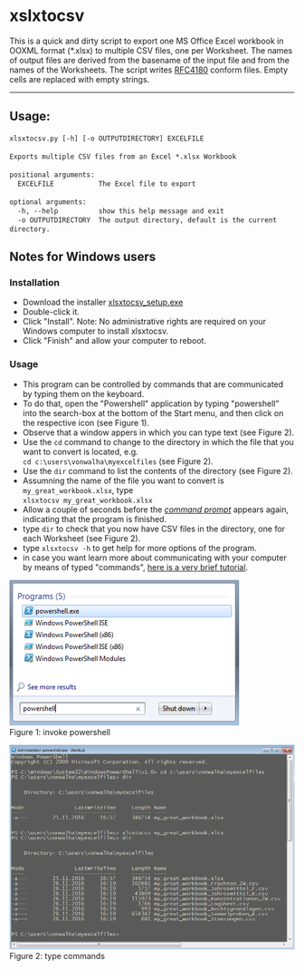 # xslxtocsv

This is a quick and dirty script to export one MS Office Excel
workbook in OOXML format (*.xlsx) to multiple CSV files, one per
Worksheet.  The names of output files are derived from the basename of
the input file and from the names of the Worksheets.  The script
writes [RFC4180](https://tools.ietf.org/html/rfc4180) conform
files. Empty cells are replaced with empty strings.

----------------------

## Usage:

    xlsxtocsv.py [-h] [-o OUTPUTDIRECTORY] EXCELFILE

    Exports multiple CSV files from an Excel *.xlsx Workbook

    positional arguments:
      EXCELFILE           The Excel file to export

    optional arguments:
      -h, --help          show this help message and exit
      -o OUTPUTDIRECTORY  The output directory, default is the current directory.

## Notes for Windows users

### Installation

+ Download the installer [xlsxtocsv_setup.exe](https://github.com/eawag-rdm/xlsxtocsv/raw/master/Output/xlsxtocsv_setup.exe)
+ Double-click it.
+ Click "Install". Note: No administrative rights are required on your Windows computer to install xlsxtocsv.
+ Click "Finish" and allow your computer to reboot.

### Usage

+ This program can be controlled by commands that are communicated by typing them on the keyboard.
+ To do that, open the "Powershell" application by typing "powershell"
  into the search-box at the bottom of the Start menu, and then click on
  the respective icon (see Figure 1).
 + Observe that a window appers in which you can type text (see Figure 2).
+ Use the `cd` command to change to the directory in which the file that you want to convert is located, e.g.  
    `cd c:\users\vonwalha\myexcelfiles` (see Figure 2).
+ Use the `dir` command to list the contents of the directory (see Figure 2).
+ Assumning the name of the file you want to convert is `my_great_workbook.xlsx`, type    
    `xlsxtocsv my_great_workbook.xlsx`
+ Allow a couple of seconds before the [*command prompt*](https://en.wikipedia.org/wiki/Command-line_interface#Command_prompt) appears again, indicating that the program is finished.
+ type `dir` to check that you now have CSV files in the directory, one for each Worksheet (see Figure 2).
+ type `xlsxtocsv -h` to get help for more options of the program.
+ in case you want learn more about communicating with your computer
  by means of typed "commands", [here
  is a very brief tutorial](http://www.cs.princeton.edu/courses/archive/spr05/cos126/cmd-prompt.html).

![Figure 1: invoke powershell.\label{powershell}](./html/powershell.png) <br />
Figure 1: invoke powershell

![Figure 2: type commands\label{commands}](./html/commands.png)
Figure 2: type commands
